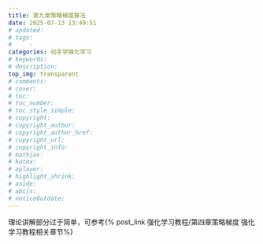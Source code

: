 ```yaml
---
title: 第九章策略梯度算法
date: 2025-07-13 13:49:51
# updated:
# tags:
#     - 
categories: 动手学强化学习
# keywords:
# description:
top_img: transparent
# comments:
# cover:
# toc:
# toc_number:
# toc_style_simple:
# copyright:
# copyright_author:
# copyright_author_href:
# copyright_url:
# copyright_info:
# mathjax:
# katex:
# aplayer:
# highlight_shrink:
# aside:
# abcjs:
# noticeOutdate:
---
```


理论讲解部分过于简单，可参考{% post_link 强化学习教程/第四章策略梯度  强化学习教程相关章节%}

